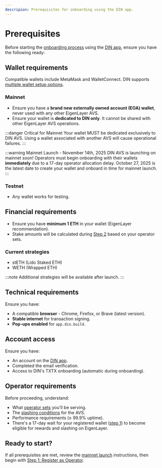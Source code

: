 ```yaml
---
descripion: Prerequisites for onboarding using the DIN app.
---
```


# Prerequisites

Before starting the [onboarding process](./onboard/) using the [DIN app](https://app.din.build), ensure you have the following ready:

## Wallet requirements

Compatible wallets include MetaMask and WalletConnect. DIN supports
[multiple wallet setup options](./mainnet-preparation.md#wallet-setup-options).

### Mainnet

- Ensure you have a **brand new externally owned account (EOA) wallet**, never used with any other EigenLayer AVS.
- Ensure your wallet is **dedicated to DIN only**.
  It cannot be shared with other EigenLayer AVS operations.

:::danger Critical for Mainnet
Your wallet MUST be dedicated exclusively to DIN AVS. Using a wallet associated with another AVS will cause operational failures.
:::

:::warning Mainnet Launch - November 14th, 2025
DIN AVS is launching on mainnet soon! Operators must begin onboarding with their wallets **immediately**
due to a 17-day operator allocation delay. October 27, 2025 is the latest date to create your wallet
and onboard in time for mainnet launch.
:::

### Testnet

- Any wallet works for testing.

## Financial requirements

- Ensure you have **minimum 1 ETH** in your wallet (EigenLayer recommendation).
- Stake amounts will be calculated during [Step 2](./onboard/stake-tokens.md) based on your operator sets.

### Current strategies

- stETH (Lido Staked ETH)
- WETH (Wrapped ETH)

:::note
Additional strategies will be available after launch.
:::

## Technical requirements

Ensure you have:

- A compatible **browser** - Chrome, Firefox, or Brave (latest version).
- **Stable internet** for transaction signing.
- **Pop-ups enabled** for `app.din.build`.

## Account access

Ensure you have:

- An account on the [DIN app](https://app.din.build).
- Completed the email verification.
- Access to DIN's TXTX onboarding (automatic during onboarding).

## Operator requirements

Before proceeding, understand:

- What [operator sets](../operator-sets.md) you'll be serving.
- The [slashing conditions](../slashing-and-rewards.md) for the AVS.
- Performance requirements (≥ 99.9% uptime).
- There's a 17-day wait for your registered wallet ([step 1](./onboard/register-operator.md)) to become
    eligible for rewards and slashing on EigenLayer.

## Ready to start?

If all prerequisites are met, review the [mainnet launch](./mainnet-preparation.md) instructions,
then begin with [Step 1: Register as Operator](./onboard/register-operator.md).
